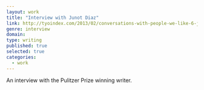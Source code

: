 ```yaml
---
layout: work
title: "Interview with Junot Diaz"
link: http://tyoindex.com/2013/02/conversations-with-people-we-like-6-junot-diaz/
genre: interview
domain: 
type: writing
published: true
selected: true
categories:
  - work
---
```


An interview with the Pulitzer Prize winning writer.